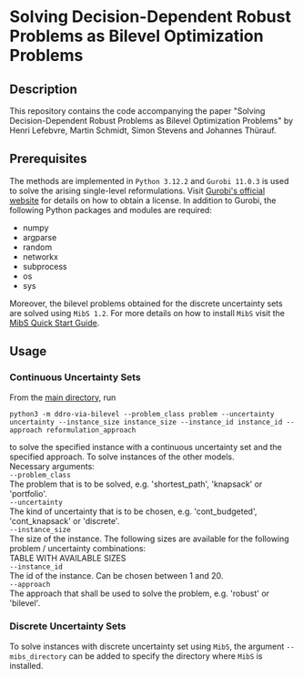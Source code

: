 # Solving Decision-Dependent Robust Problems as Bilevel Optimization Problems

## Description
This repository contains the code accompanying the paper "Solving Decision-Dependent Robust Problems as Bilevel Optimization Problems" by Henri Lefebvre, Martin Schmidt, Simon Stevens and Johannes Thürauf.

## Prerequisites
The methods are implemented in `Python 3.12.2` and `Gurobi 11.0.3` is used to solve the arising single-level reformulations. Visit [Gurobi's official website](https://www.gurobi.com/academia/academic-program-and-licenses) for details on how to obtain a license. In addition to Gurobi, the following Python packages and modules are required:

* numpy
* argparse
* random
* networkx
* subprocess
* os
* sys

Moreover, the bilevel problems obtained for the discrete uncertainty sets are solved using `MibS 1.2`. For more details on how to install `MibS` visit the [MibS Quick Start Guide](https://coin-or.github.io/MibS/).

## Usage
### Continuous Uncertainty Sets
From the [main directory](./), run
```
python3 -m ddro-via-bilevel --problem_class problem --uncertainty uncertainty --instance_size instance_size --instance_id instance_id --approach reformulation_approach
```
to solve the specified instance with a continuous uncertainty set and the specified approach. To solve instances of the other models. \
Necessary arguments:\
`--problem_class`\
The problem that is to be solved, e.g. 'shortest_path', 'knapsack' or 'portfolio'.\
`--uncertainty`\
The kind of uncertainty that is to be chosen, e.g. 'cont_budgeted', 'cont_knapsack' or 'discrete'.\
`--instance_size`\
The size of the instance. The following sizes are available for the following problem / uncertainty combinations:\
TABLE WITH AVAILABLE SIZES\
`--instance_id`\
The id of the instance. Can be chosen between 1 and 20.\
`--approach`\
The approach that shall be used to solve the problem, e.g. 'robust' or 'bilevel'.

### Discrete Uncertainty Sets
To solve instances with discrete uncertainty set using `MibS`, the argument `--mibs_directory` can be added to specify the directory where `MibS` is installed.
